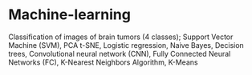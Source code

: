 # Machine-learning
Classification of images of brain tumors (4 classes);
Support Vector Machine (SVM),
PCA t-SNE,
Logistic regression,
Naive Bayes,
Decision trees,
Convolutional neural network (CNN),
Fully Connected Neural Networks (FC),
K-Nearest Neighbors Algorithm,
K-Means
